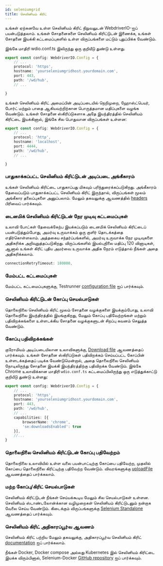 ```yaml
---
id: seleniumgrid
title: செலினியம் கிரிட்
---
```


உங்கள் ஏற்கனவே உள்ள செலினியம் கிரிட் நிறுவலுடன் WebdriverIO-ஐப் பயன்படுத்தலாம். உங்கள் சோதனைகளை செலினியம் கிரிட்டுடன் இணைக்க, உங்கள் சோதனை இயக்கி கட்டமைப்புகளில் உள்ள விருப்பங்களை மட்டும் புதுப்பிக்க வேண்டும்.

இங்கே மாதிரி wdio.conf.ts இலிருந்து ஒரு குறியீடு துண்டு உள்ளது.

```ts title=wdio.conf.ts
export const config: WebdriverIO.Config = {
    // ...
    protocol: 'https',
    hostname: 'yourseleniumgridhost.yourdomain.com',
    port: 443,
    path: '/wd/hub',
    // ...

}
```
உங்கள் செலினியம் கிரிட் அமைப்பின் அடிப்படையில் நெறிமுறை, ஹோஸ்ட்பெயர், போர்ட் மற்றும் பாதை ஆகியவற்றிற்கான பொருத்தமான மதிப்புகளை வழங்க வேண்டும்.
உங்கள் சோதனை ஸ்கிரிப்டுகளாக அதே இயந்திரத்தில் செலினியம் கிரிட்டை இயக்கினால், இங்கே சில பொதுவான விருப்பங்கள் உள்ளன:

```ts title=wdio.conf.ts
export const config: WebdriverIO.Config = {
    // ...
    protocol: 'http',
    hostname: 'localhost',
    port: 4444,
    path: '/wd/hub',
    // ...

}
```

### பாதுகாக்கப்பட்ட செலினியம் கிரிட்டுடன் அடிப்படை அங்கீகாரம்

உங்கள் செலினியம் கிரிட்டை பாதுகாப்பது மிகவும் பரிந்துரைக்கப்படுகிறது. அங்கீகாரம் தேவைப்படும் பாதுகாக்கப்பட்ட செலினியம் கிரிட் இருந்தால், விருப்பங்கள் மூலம் அங்கீகார தலைப்புகளை அனுப்பலாம். 
மேலும் தகவலுக்கு ஆவணத்தில் [headers](https://webdriver.io/docs/configuration/#headers) பிரிவைப் பார்க்கவும்.

### டைனமிக் செலினியம் கிரிட்டுடன் நேர முடிவு கட்டமைப்புகள்

உலாவி போட்கள் தேவைக்கேற்ப இயக்கப்படும் டைனமிக் செலினியம் கிரிட்டைப் பயன்படுத்தும்போது, அமர்வு உருவாக்கம் ஒரு குளிர் தொடக்கத்தை எதிர்கொள்ளலாம். அத்தகைய சந்தர்ப்பங்களில், அமர்வு உருவாக்க நேர முடிவுகளை அதிகரிக்க அறிவுறுத்தப்படுகிறது. விருப்பங்களில் இயல்புநிலை மதிப்பு 120 வினாடிகள், ஆனால் உங்கள் கிரிட் புதிய அமர்வை உருவாக்க அதிக நேரம் எடுத்தால் நீங்கள் அதை அதிகரிக்கலாம்.

```ts
connectionRetryTimeout: 180000,
```

### மேம்பட்ட கட்டமைப்புகள்

மேம்பட்ட கட்டமைப்புகளுக்கு, Testrunner [configuration file](https://webdriver.io/docs/configurationfile) ஐப் பார்க்கவும்.

### செலினியம் கிரிட்டுடன் கோப்பு செயல்பாடுகள்

தொலைநிலை செலினியம் கிரிட் மூலம் சோதனை வழக்குகளை இயக்கும்போது, உலாவி தொலைநிலை இயந்திரத்தில் இயங்குகிறது, மேலும் கோப்பு பதிவேற்றங்கள் மற்றும் பதிவிறக்கங்களை உள்ளடக்கிய சோதனை வழக்குகளுடன் சிறப்பு கவனம் செலுத்த வேண்டும்.

### கோப்பு பதிவிறக்கங்கள்

குரோமியம் அடிப்படையிலான உலாவிகளுக்கு, [Download file](https://webdriver.io/docs/api/browser/downloadFile) ஆவணத்தைப் பார்க்கவும். உங்கள் சோதனை ஸ்கிரிப்டுகள் பதிவிறக்கம் செய்யப்பட்ட கோப்பின் உள்ளடக்கத்தைப் படிக்க வேண்டுமென்றால், அதை தொலைநிலை செலினியம் நோடிலிருந்து சோதனை இயக்கி இயந்திரத்திற்கு பதிவிறக்க வேண்டும். இங்கே Chrome உலாவிக்கான மாதிரி `wdio.conf.ts` கட்டமைப்பிலிருந்து ஒரு எடுத்துக்காட்டு குறியீடு துண்டு உள்ளது:

```ts title=wdio.conf.ts
export const config: WebdriverIO.Config = {
    // ...
    protocol: 'https',
    hostname: 'yourseleniumgridhost.yourdomain.com',
    port: 443,
    path: '/wd/hub',
    // ...
    capabilities: [{
        browserName: 'chrome',
        'se:downloadsEnabled': true
    }],
    //...
}
```

### தொலைநிலை செலினியம் கிரிட்டுடன் கோப்பு பதிவேற்றம்

தொலைநிலை உலாவியில் உள்ள வலை பயன்பாட்டிற்கு கோப்பை பதிவேற்ற, முதலில் கோப்பை தொலைநிலை கிரிட்டிற்கு பதிவேற்ற வேண்டும். விவரங்களுக்கு [uploadFile](https://webdriver.io/docs/api/browser/uploadFile) ஆவணத்தைப் பார்க்கலாம்.

### மற்ற கோப்பு/கிரிட் செயல்பாடுகள்

செலினியம் கிரிட்டுடன் நீங்கள் செய்யக்கூடிய மேலும் சில செயல்பாடுகள் உள்ளன. செலினியம் ஸ்டாண்டலோன்க்கான வழிமுறைகள் செலினியம் கிரிட்டுடனும் நன்றாக வேலை செய்ய வேண்டும். கிடைக்கும் விருப்பங்களுக்கு [Selenium Standalone](https://webdriver.io/docs/api/selenium/) ஆவணத்தைப் பார்க்கவும்.


### செலினியம் கிரிட் அதிகாரப்பூர்வ ஆவணம்

செலினியம் கிரிட் பற்றிய மேலும் தகவலுக்கு, அதிகாரப்பூர்வ செலினியம் கிரிட் [documentation](https://www.selenium.dev/documentation/grid/) ஐப் பார்க்கலாம்.

நீங்கள் Docker, Docker compose அல்லது Kubernetes இல் செலினியம் கிரிட்டை இயக்க விரும்பினால், Selenium-Docker [GitHub repository](https://github.com/SeleniumHQ/docker-selenium) ஐப் பார்க்கவும்.